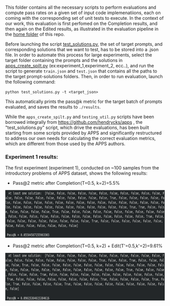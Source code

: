 This folder contains all the necessary scripts to perform evaluations and compute pass rates on a given set of input code implemenatiions, each on coming with the corresponding set of unit tests to execute.
In the context of our work, this evaluation is first perfomed on the Completion results, and then again on the Edited results, as illustrated in the evaluation pipeline in the [home folder](../) of this repo.  

 Before launching the script [test_solutions.py](./test_solutions.py), the set of target prompts, and corresponding solutions that we want to test, has to be stored into a .json file. In order to automate this process for large experiments, select the target folder containing the prompts and the solutions in [apps_create_spilt.py](./apps_create_split.py) (ex:experiment_1,experiment_2, ecc..), and run the script to generate `train.json` and `test.json` that contains all the paths to the target prompt-solutions folders. Then, in order to run evaluation, launch the following command:


`python test_solutions.py -t <target_json>`


This automatically prints the pass@k metric for the target batch of prompts evaluated, and saves the results to `./results`.

While the `apps_create_spilt.py` and `testing_util.py` scripts have been borrowed integrally from https://github.com/hendrycks/apps , the "test_solutions.py" script, which drive the evaluations, has been built starting from some scripts provided by APPS and significantly restructured to address our own needs for calculating the correct evaluation metrics, which are different from those used by the APPS authors.

### Experiment 1 results:

The first experiment (experiment 1), conducted on ~100 samples from the introductory problems of APPS dataset, shows the following results:  
- Pass@2 metric after Completion(T=0.5, k=2)=5.5% 
<p align='center'>
<img src="fig/completion.png" height="150px" width='700px'>  


- Pass@2 metric after Completion(T=0.5, k=2) + Edit(T'=0.5,k'=2)=9.61%
<p align='center'>
<img src="fig/edit.png" height="150px" width='700px'>  



